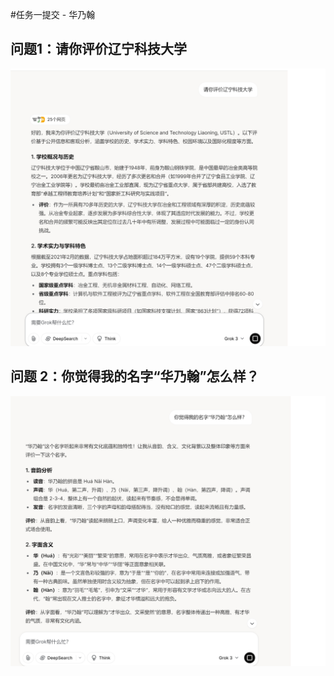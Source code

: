#任务一提交 - 华乃翰

## 问题1：请你评价辽宁科技大学
![辽宁科技大学](../images/liaoning-university.png)

## 问题 2：你觉得我的名字“华乃翰”怎么样？
![名字评](../images/name-evaluation.png)

